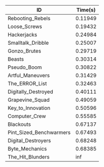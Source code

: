 |ID|Time(s)|
|-|-|
|Rebooting_Rebels|0.11949|
|Loose_Screws|0.19432|
|Hackerjacks|0.24984|
|Smalltalk_Dribble|0.25007|
|Gonzo_Brutes|0.29719|
|Beasts|0.30314|
|Pseudo_Boom|0.30822|
|Artful_Maneuvers|0.31429|
|The_ERROR_List|0.32463|
|Digitally_Destroyed|0.40111|
|Grapevine_Squad|0.49059|
|Key_to_Innovation|0.50596|
|Computer_Crew|0.55585|
|Blackouts|0.67137|
|Pint_Sized_Benchwarmers|0.67493|
|Digital_Destroyers|0.68248|
|Byte_Mechanics|0.68385|
|The_Hit_Blunders|inf|
